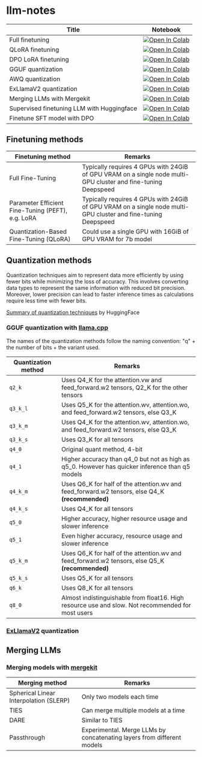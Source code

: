 # llm-notes

| Title | Notebook |
| ----- | -------- |
| Full finetuning | [![Open In Colab](https://colab.research.google.com/assets/colab-badge.svg)](https://colab.research.google.com/github/kesamet/analyser/blob/master/finetune_full_pythia.ipynb) |
| QLoRA finetuning | [![Open In Colab](https://colab.research.google.com/assets/colab-badge.svg)](https://colab.research.google.com/github/kesamet/analyser/blob/master/finetune_qlora_mistral.ipynb) |
| DPO LoRA finetuning | [![Open In Colab](https://colab.research.google.com/assets/colab-badge.svg)](https://colab.research.google.com/github/kesamet/analyser/blob/master/finetune_dpo.ipynb) |
| GGUF quantization | [![Open In Colab](https://colab.research.google.com/assets/colab-badge.svg)](https://colab.research.google.com/github/kesamet/analyser/blob/master/quantize_llm_gguf.ipynb) |
| AWQ quantization | [![Open In Colab](https://colab.research.google.com/assets/colab-badge.svg)](https://colab.research.google.com/github/kesamet/analyser/blob/master/quantize_llm_awq.ipynb) |
| ExLlamaV2 quantization | [![Open In Colab](https://colab.research.google.com/assets/colab-badge.svg)](https://colab.research.google.com/github/kesamet/analyser/blob/master/quantize_llm_exllamav2.ipynb) |
| Merging LLMs with Mergekit | [![Open In Colab](https://colab.research.google.com/assets/colab-badge.svg)](https://colab.research.google.com/github/kesamet/analyser/blob/master/merging_with_mergekit.ipynb) |
| Supervised finetuning LLM with Huggingface | [![Open In Colab](https://colab.research.google.com/assets/colab-badge.svg)](https://colab.research.google.com/github/kesamet/analyser/blob/master/supervised_fine_tuning_with_huggingface.ipynb) |
| Finetune SFT model with DPO | [![Open In Colab](https://colab.research.google.com/assets/colab-badge.svg)](https://colab.research.google.com/github/kesamet/analyser/blob/master/finetune_SFT_model_with_dpo.ipynb) |


## Finetuning methods

| Finetuning method | Remarks |
| ----------------- | ------- |
| Full Fine-Tuning | Typically requires 4 GPUs with 24GiB of GPU VRAM on a single node multi-GPU cluster and fine-tuning Deepspeed |
| Parameter Efficient Fine-Tuning (PEFT), e.g. LoRA | Typically requires 4 GPUs with 24GiB of GPU VRAM on a single node multi-GPU cluster and fine-tuning Deepspeed |
| Quantization-Based Fine-Tuning (QLoRA)| Could use a single GPU with 16GiB of GPU VRAM for 7b model |


## Quantization methods

Quantization techniques aim to represent data more efficiently by using fewer bits while minimizing the loss of accuracy. This involves converting data types to represent the same information with reduced bit precision. Moreover, lower precision can lead to faster inference times as calculations require less time with fewer bits.

[Summary of quantization techniques](https://huggingface.co/docs/transformers/main/en/quantization) by HuggingFace

### GGUF quantization with [llama.cpp](https://github.com/ggerganov/llama.cpp)

The names of the quantization methods follow the naming convention: "q" + the number of bits + the variant used.

| Quantization method | Remarks |
| ------------------- | ------- |
| `q2_k` | Uses Q4_K for the attention.vw and feed_forward.w2 tensors, Q2_K for the other tensors |
| `q3_k_l` | Uses Q5_K for the attention.wv, attention.wo, and feed_forward.w2 tensors, else Q3_K |
| `q3_k_m` | Uses Q4_K for the attention.wv, attention.wo, and feed_forward.w2 tensors, else Q3_K |
| `q3_k_s` | Uses Q3_K for all tensors |
| `q4_0` | Original quant method, 4-bit |
| `q4_1` | Higher accuracy than q4_0 but not as high as q5_0. However has quicker inference than q5 models |
| `q4_k_m` | Uses Q6_K for half of the attention.wv and feed_forward.w2 tensors, else Q4_K **(recommended)** |
| `q4_k_s` | Uses Q4_K for all tensors |
| `q5_0` | Higher accuracy, higher resource usage and slower inference |
| `q5_1` | Even higher accuracy, resource usage and slower inference |
| `q5_k_m` | Uses Q6_K for half of the attention.wv and feed_forward.w2 tensors, else Q5_K **(recommended)** |
| `q5_k_s` | Uses Q5_K for all tensors |
| `q6_k` | Uses Q8_K for all tensors |
| `q8_0` | Almost indistinguishable from float16. High resource use and slow. Not recommended for most users |

### [ExLlamaV2](https://github.com/turboderp/exllamav2) quantization


## Merging LLMs

### Merging models with [mergekit](https://github.com/cg123/mergekit)

| Merging method | Remarks |
| -------------- | ------- |
| Spherical Linear Interpolation (SLERP) | Only two models each time |
| TIES | Can merge multiple models at a time |
| DARE | Similar to TIES |
| Passthrough | Experimental. Merge LLMs by concatenating layers from different models |
